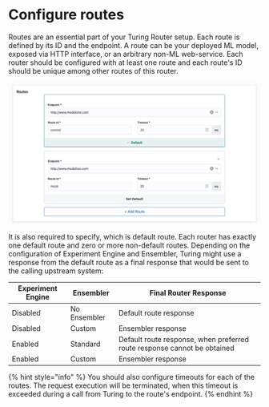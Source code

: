 # Configure routes

Routes are an essential part of your Turing Router setup. Each route is defined by its ID and the endpoint. A route can be your deployed ML model, exposed via HTTP interface, or an arbitrary non-ML web-service. Each router should be configured with at least one route and each route's ID should be unique among other routes of this router.

![](../../.gitbook/assets/routes_panel.png)

It is also required to specify, which is default route. Each router has exactly one default route and zero or more non-default routes. Depending on the configuration of Experiment Engine and Ensembler, Turing might use a response from the default route as a final response that would be sent to the calling upstream system:

| Experiment Engine | Ensembler    | Final Router Response |
| ---               | ---          | ---                   |
| Disabled          | No Ensembler | Default route response |
| Disabled          | Custom       | Ensembler response |
| Enabled           | Standard     | Default route response, when preferred route response cannot be obtained |
| Enabled           | Custom       | Ensembler response |

{% hint style="info" %}
You should also configure timeouts for each of the routes. The request execution will be terminated, when this timeout is exceeded during a call from Turing to the route's endpoint.
{% endhint %}
